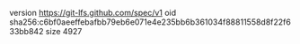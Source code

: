 version https://git-lfs.github.com/spec/v1
oid sha256:c6bf0aeeffebafbb79eb6e071e4e235bb6b361034f88811558d8f22f633bb842
size 4927
